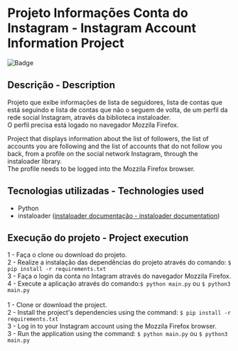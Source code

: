 
# Projeto Informações Conta do Instagram - Instagram Account Information Project

![Badge](https://img.shields.io/static/v1?label=python&message=v3.12.0&color=blue&logo=PYTHON)

## Descrição - Description

Projeto que exibe informações de lista de seguidores, lista de contas que está seguindo e lista de contas que não o seguem de volta, de um perfil da rede social Instagram, através da biblioteca instaloader.\
O perfil precisa está logado no navegador Mozzila Firefox.

Project that displays information about the list of followers, the list of accounts you are following and the list of accounts that do not follow you back, from a profile on the social network Instagram, through the instaloader library.\
The profile needs to be logged into the Mozzila Firefox browser.

## Tecnologias utilizadas - Technologies used

- Python
- instaloader ([instaloader documentação - instaloader documentation](https://instaloader.github.io/index.html))

## Execução do projeto - Project execution

1 - Faça o clone ou download do projeto.\
2 - Realize a instalação das dependências do projeto através do comando: ```$ pip install -r requirements.txt```\
3 - Faça o login da conta no Intagram através do navegador Mozzila Firefox.\
4 - Execute a aplicação através do comando:```$ python main.py``` ou ```$ python3 main.py```\
\
1 - Clone or download the project.\
2 - Install the project's dependencies using the command: ```$ pip install -r requirements.txt```\
3 - Log in to your Instagram account using the Mozzila Firefox browser.\
3 - Run the application using the command: ```$ python main.py``` ou ```$ python3 main.py```
